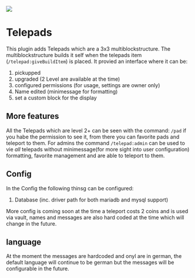 [![](https://maven.gaminglounge.me/api/badge/latest/gaminglounge/me/gaminglounge/telepads?color=40c14a&name=Telepads&prefix=v&filter=none:SNAPSHOT)](https://maven.gaminglounge.me/#/gaminglounge/me/gaminglounge/telepads)

# Telepads

This plugin adds Telepads which are a 3x3 multiblockstructure. The multiblockstructure builds it self when the telepads item (`/telepad:giveBuildItem`) is placed.
It provied an interface where it can be:

1. pickupped
2. upgraded (2 Level are available at the time)
3. configured permissions (for usage, settings are owner only)
4. Name edited (minimessage for formatting)
5. set a custom block for the display

## More features

All the Telepads which are level 2+ can be seen with the command: `/pad` if you habe the permission to see it, from there you can favorite pads and teleport to them.
For admins the command `/telepad:admin` can be used to vie _all_ telepads without minimessage(for more sight into user configuration) formatting, favorite management and are able to teleport to them.

## Config

In the Config the following thinsg can be configured:

1. Database (inc. driver path for both mariadb and mysql support)

More config is coming soon at the time a teleport costs 2 coins and is used via vault, names and messages are also hard coded at the time which will change in the future.

## language

At the moment the messages are hardcoded and onyl are in german, the default language will continue to be german but the messages will be configurable in the future.
